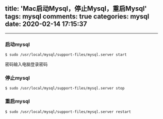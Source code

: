 title: 'Mac启动Mysql，停止Mysql，重启Mysql'
tags: mysql
comments: true
categories: mysql
date: 2020-02-14 17:15:37
---
***
### 启动mysql
``` 
$ sudo /usr/local/mysql/support-files/mysql.server start 
```

密码输入电脑登录密码

### 停止mysql
```
$ sudo /usr/local/mysql/support-files/mysql.server stop
```

### 重启mysql
```
$ sudo /usr/local/mysql/support-files/mysql.server restart
```


